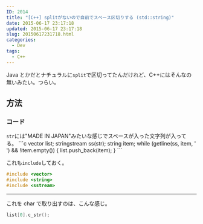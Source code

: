 ```yaml
---
ID: 2014
title: "[C++] splitがないので自前でスペース区切りする (std::string)"
date: 2015-06-17 23:17:18
updated: 2015-06-17 23:17:18
slug: 20150617231718.html
categories:
  - Dev
tags:
  - C++
---
```


Java とかだとナチュラルに<code>split</code>で区切ってたんだけれど、C++にはそんなの無いみたい。つらい。

<!--more-->
<h2>方法</h2>
<h3>コード</h3>
<code>str</code>には"MADE IN JAPAN"みたいな感じでスペースが入った文字列が入ってる。
```c
vector<string> list;
stringstream ss(str);
string item;
while (getline(ss, item, ' ') && !item.empty()) {
    list.push_back(item);
}
```

これも`include`しておく。

```c
#include <vector>
#include <string>
#include <sstream>
```

---

これを char で取り出すのは、こんな感じ。

```c
list[0].c_str();
```
